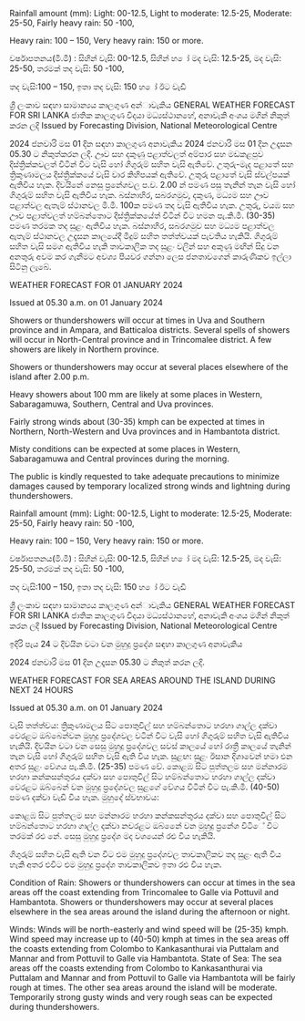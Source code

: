 Rainfall amount (mm): Light: 00-12.5, Light to moderate: 12.5-25, Moderate: 25-50, Fairly heavy rain: 50 -100,

Heavy rain: 100 – 150, Very heavy rain: 150 or more.

වර්ෂාපතනය(මි.මී) : සිහින් වැසි: 00-12.5, සිහින් හ ෝ මද වැසි: 12.5-25, මද වැසි: 25-50, තරමක් තද වැසි: 50 -100,

තද වැසි:100 – 150, ඉතා තද වැසි: 150 හ ෝ ඊට වැඩි

ශ්‍රී ලංකාව සඳහා සාමාන්‍යය කාලගුණ අන්‍ාවැකිය GENERAL WEATHER FORECAST FOR SRI LANKA ජාතික කාලගුණ විදයා මධ්‍යස්ථානහේ, අනාවැකි අංශය මගින් නිකුත් කරන ලදි Issued by Forecasting Division, National Meteorological Centre

2024 ජනවාරි මස 01 දින සඳහා කාලගුණ අනාවැකිය 2024 ජනවාරි මස 01 දින උදෑසන 05.30 ට නිකුත්කරන ලදි. ඌව සහ දකුණු පළාත්වලත් අම්පාර සහ මඩකළපුව දිස්ත්‍රික්කවලත් විටින් විට වැසි හෝ ගිගුරුම් සහිත වැසි ඇතිවේ. උතුරු-මැද පළාතේ සහ ත්‍රිකුණාමලය දිස්ත්‍රික්කයේ වැසි වාර කිහිපයක් ඇතිවේ. උතුරු පළාතේ වැසි ස්වල්පයක් ඇතිවිය හැක. දිවයිනේ නෙසු ප්‍රනේශවල ප.ව. 2.00 න් පමණ පසු තැනින් තැන වැසි හෝ ගිගුරුම් සහිත වැසි ඇතිවිය හැක. බස්නාහිර, සබරගමුව, දකුණ, මධ්‍යම සහ ඌව පළාත්වල ඇතැම් ස්ථානවල මි.මී. 100ක පමණ තද වැසි ඇතිවිය හැක. උතුරු, වයඹ සහ ඌව පළාත්වලත් හම්බන්තොට දිස්ත්‍රික්කයේත් විටින් විට හමන පැ.කි.මී. (30-35) පමණ තරමක තද සුළං ඇතිවිය හැක. බස්නාහිර, සබරගමුව සහ මධ්‍යම පළාත්වල ඇතැම් ස්ථානවල උදෑසන කාලයේදී මීදුම් සහිත තත්ත්වයක් පැවතිය හැකියි. ගිගුරුම් සහිත වැසි සමග ඇතිවිය හැකි තාවකාලික තද සුළං වලින් සහ අකුණු මඟින් සිදු වන අනතුරු අවම කර ගැනීමට අවශ්‍ය පියවර ගන්නා ලෙස ජනතාවගෙන් කාරුණිකව ඉල්ලා සිටිනු ලැබේ.

WEATHER FORECAST FOR 01 JANUARY 2024

Issued at 05.30 a.m. on 01 January 2024

Showers or thundershowers will occur at times in Uva and Southern province and in Ampara, and Batticaloa districts. Several spells of showers will occur in North-Central province and in Trincomalee district. A few showers are likely in Northern province.

Showers or thundershowers may occur at several places elsewhere of the island after 2.00 p.m.

Heavy showers about 100 mm are likely at some places in Western, Sabaragamuwa, Southern, Central and Uva provinces.

Fairly strong winds about (30-35) kmph can be expected at times in Northern, North-Western and Uva provinces and in Hambantota district.

Misty conditions can be expected at some places in Western, Sabaragamuwa and Central provinces during the morning.

The public is kindly requested to take adequate precautions to minimize damages caused by temporary localized strong winds and lightning during thundershowers.

Rainfall amount (mm): Light: 00-12.5, Light to moderate: 12.5-25, Moderate: 25-50, Fairly heavy rain: 50 -100,

Heavy rain: 100 – 150, Very heavy rain: 150 or more.

වර්ෂාපතනය(මි.මී) : සිහින් වැසි: 00-12.5, සිහින් හ ෝ මද වැසි: 12.5-25, මද වැසි: 25-50, තරමක් තද වැසි: 50 -100,

තද වැසි:100 – 150, ඉතා තද වැසි: 150 හ ෝ ඊට වැඩි

ශ්‍රී ලංකාව සඳහා සාමාන්‍යය කාලගුණ අන්‍ාවැකිය GENERAL WEATHER FORECAST FOR SRI LANKA ජාතික කාලගුණ විදයා මධ්‍යස්ථානහේ, අනාවැකි අංශය මගින් නිකුත් කරන ලදි Issued by Forecasting Division, National Meteorological Centre

ඉදිරි පැය 24 ට දිවයින වටා වන මුහුදු ප්‍රදේශ සඳහා කාලගුණ අනාවැකිය

2024 ජනවාරි මස 01 දින උදෑසන 05.30 ට නිකුත් කරන ලදි.

WEATHER FORECAST FOR SEA AREAS AROUND THE ISLAND DURING NEXT 24 HOURS

Issued at 05.30 a.m. on 01 January 2024

වැසි තත්ත්වය: ත්‍රිකුණාමලය සිට පොතුවිල් සහ හම්බන්තොට හරහා ගාල්ල දක්වා වෙරළට ඔබ්බෙන්වන මුහුදු ප්‍රදේශවල වටින් විට වැසි හෝ ගිගුරුම් සහිත වැසි ඇතිවිය හැකියි. දිවයින වටා වන සෙසු මුහුදු ප්‍රදේශවල සවස් කාලයේ හෝ රාත්‍රී කාලයේ තැනින් තැන වැසි හෝ ගිගුරුම් සහිත වැසි ඇති විය හැක. සුළඟ: සුළං ඊසාන දිශාවෙන් හමා එන අතර සුළං වේගය පැ.කි.මී. (25-35) පමණ වේ. කොළඹ සිට පුත්තලම සහ මන්නාරම හරහා කන්කසන්තුරය දක්වා සහ පොතුවිල් සිට හම්බන්තොට හරහා ගාල්ල දක්වා වෙරළට ඔබ්බෙන් වන මුහුදු ප්‍රදේශවල සුළගේ වේගය විටින් විට පැ.කි.මී. (40-50) පමණ දක්වා වැඩි විය හැක. මුහුදේ ස්වභාවය:

කොළඹ සිට පුත්තලම සහ මන්නාරම හරහා කන්කසන්තුරය දක්වා සහ පොතුවිල් සිට හම්බන්තොට හරහා ගාල්ල දක්වා නවරළට ඔබ්නෙේ වන මුහුදු ප්‍රනේශ විටිේ විට තරමක් රළු නේ. සෙසු මුහුදු ප්‍රදේශ මද වශයෙන් රළු විය හැකියි.

ගිගුරුම් සහිත වැසි ඇති වන විට එම මුහුදු ප්‍රදේශවල තාවකාලිකව තද සුළං ඇති විය හැකි අතර එවිට එම මුහුදු ප්‍රදේශ තාවකාලිකව ඉතා රළු විය හැක.

Condition of Rain: Showers or thundershowers can occur at times in the sea areas off the coast extending from Trincomalee to Galle via Pottuvil and Hambantota. Showers or thundershowers may occur at several places elsewhere in the sea areas around the island during the afternoon or night.

Winds: Winds will be north-easterly and wind speed will be (25-35) kmph. Wind speed may increase up to (40-50) kmph at times in the sea areas off the coasts extending from Colombo to Kankasanthurai via Puttalam and Mannar and from Pottuvil to Galle via Hambantota. State of Sea: The sea areas off the coasts extending from Colombo to Kankasanthurai via Puttalam and Mannar and from Pottuvil to Galle via Hambantota will be fairly rough at times. The other sea areas around the island will be moderate. Temporarily strong gusty winds and very rough seas can be expected during thundershowers.